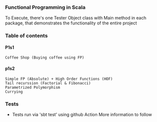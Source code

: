 ### Functional Programming in Scala

To Execute, there's one Tester Object class with Main method in each package, that demonstrates the functionality of the entire project


### Table of contents
#### P1s1
    Coffee Shop (Buying coffee using FP)
#### p1s2
    Simple FP (Absolute) + High Order Functions (HOF)
    Tail recurssion (Factorial & Fibonacci)
    Parametrized Polymorphism
    Currying
    



### Tests
- Tests run via 'sbt test' using github Action
More information to follow